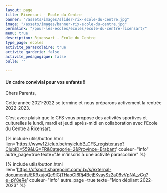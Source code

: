 ```yaml
---
layout: page
title: Rixensart - Ecole du Centre
banner: "/assets/images/slider-rix-ecole-du-centre.jpg"
image: "/assets/images/banner-rix-ecole-du-centre.jpg"
permalink: "/pour-les-ecoles/ecoles/ecole-du-centre-rixensart/"
menu: true
description: Rixensart - Ecole du Centre
type_page: ecoles
activite_parascolaire: true
activite_garderie: false
activite_pedagogique: false
bulle: ''

---
```

#### **Un cadre convivial pour vos enfants !**

Chers Parents,

Cette année 2021-2022 se termine et nous préparons activement la rentrée 2022-2023.

C’est avec plaisir que le CFS vous propose des activités sportives et culturelles le  lundi, mardi et jeudi après-midi en collaboration avec l’Ecole du Centre à Rixensart.

{% include utils/button.html  
lien='https://www12.iclub.be/myiclub3_CFS_register.asp?ClubID=559&LG=FR&Categorie=2&Province=Brabant' couleur="info" autre_page=true texte="Je m'inscris à une activité parascolaire" %}

{% include utils/button.html lien='https://cfsport.sharepoint.com/:b:/s/external-documents/ER9xujoQe9lGjTHaoGl6Rj4BejEKvaySz2a08vVpNA_vCg?e=pY8eRe' couleur="info" autre_page=true texte="Mon dépliant 2022-2023" %}